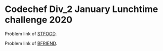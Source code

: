 # Codechef Div_2 January Lunchtime challenge 2020

Problem link of [STFOOD](https://www.codechef.com/LTIME80B/problems/STFOOD).

Problem link of [BFRIEND](https://www.codechef.com/LTIME80B/problems/BFRIEND).


